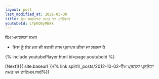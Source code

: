 ```yaml
---
layout: post
last_modified_at: 2021-03-30
title: ਓਮ ਅਵਯਾਯਾ ਨਮਹ ੧੧ ਟਾਇਮਸ
youtubeId: LYpKO6yMWXk
---
```

 
 
 ਓਮ ਅਵਯਾਯਾ ਨਮਹ  
 
 -  ਜਿਸ ਨੂੰ ਏਕ ਮਨ ਦੀ ਭਗਤੀ ਨਾਲ ਪ੍ਰਾਪਤ ਕੀਤਾ ਜਾ ਸਕਦਾ ਹੈ 
 
  
 
  
 
 
 
 
 
 


{% include youtubePlayer.html id=page.youtubeId %}
 
[Next]({{ site.baseurl }}{% link  split1/_posts/2012-10-02-ਓਮ ਪ੍ਰਸ਼ਨਾਂ ਪ੍ਰਭੱਯਾ ਨਮਹ ੧੧ ਟਾਇਮਸ.md%})
 
